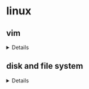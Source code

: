# linux

## vim 
<details>
[vimconfig --simple and sane vim configuration](https://vimconfig.com/)
[A basic .vimrc file that will serve as a good template on which to build. ](https://gist.github.com/simonista/8703722)
</details>

## disk and file system
<details>

[How to Partition and Format Disk Drives on Linux](https://www.cherryservers.com/blog/how-to-partition-and-format-disk-drives-on-linux)

[Linux Format Disk Guide](https://www.easeus.com/computer-instruction/linux-format-disk.html)

```
lsblk -f
sudo mkfs -I -t vfat /dev/sdb

fdisk -l

```
</details>
